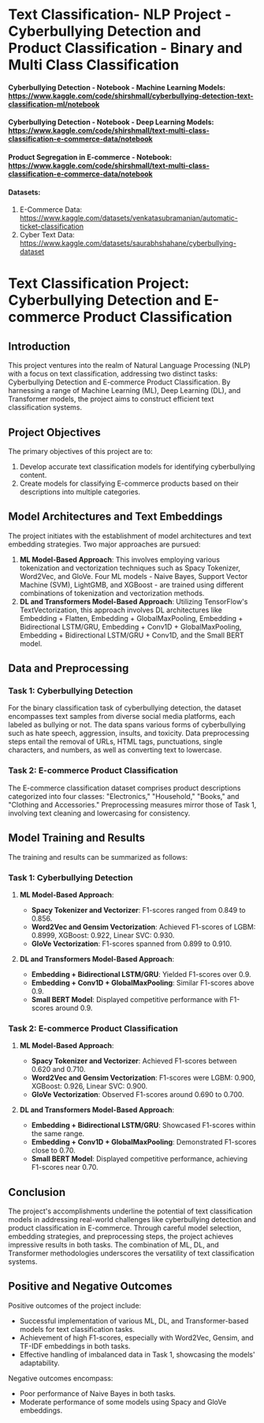 # Text Classification- NLP Project - Cyberbullying Detection and Product Classification - Binary and Multi Class Classification

#### Cyberbullying Detection - Notebook - Machine Learning Models: https://www.kaggle.com/code/shirshmall/cyberbullying-detection-text-classification-ml/notebook
#### Cyberbullying Detection - Notebook - Deep Learning Models: https://www.kaggle.com/code/shirshmall/text-multi-class-classification-e-commerce-data/notebook
#### Product Segregation in E-commerce - Notebook: https://www.kaggle.com/code/shirshmall/text-multi-class-classification-e-commerce-data/notebook

#### Datasets:
1. E-Commerce Data: https://www.kaggle.com/datasets/venkatasubramanian/automatic-ticket-classification
2. Cyber Text Data: https://www.kaggle.com/datasets/saurabhshahane/cyberbullying-dataset

# Text Classification Project: Cyberbullying Detection and E-commerce Product Classification

## Introduction
This project ventures into the realm of Natural Language Processing (NLP) with a focus on text classification, addressing two distinct tasks: Cyberbullying Detection and E-commerce Product Classification. By harnessing a range of Machine Learning (ML), Deep Learning (DL), and Transformer models, the project aims to construct efficient text classification systems.

## Project Objectives
The primary objectives of this project are to:
1. Develop accurate text classification models for identifying cyberbullying content.
2. Create models for classifying E-commerce products based on their descriptions into multiple categories.

## Model Architectures and Text Embeddings
The project initiates with the establishment of model architectures and text embedding strategies. Two major approaches are pursued:
1. **ML Model-Based Approach**: This involves employing various tokenization and vectorization techniques such as Spacy Tokenizer, Word2Vec, and GloVe. Four ML models - Naive Bayes, Support Vector Machine (SVM), LightGMB, and XGBoost - are trained using different combinations of tokenization and vectorization methods.
2. **DL and Transformers Model-Based Approach**: Utilizing TensorFlow's TextVectorization, this approach involves DL architectures like Embedding + Flatten, Embedding + GlobalMaxPooling, Embedding + Bidirectional LSTM/GRU, Embedding + Conv1D + GlobalMaxPooling, Embedding + Bidirectional LSTM/GRU + Conv1D, and the Small BERT model.

## Data and Preprocessing
### Task 1: Cyberbullying Detection
For the binary classification task of cyberbullying detection, the dataset encompasses text samples from diverse social media platforms, each labeled as bullying or not. The data spans various forms of cyberbullying such as hate speech, aggression, insults, and toxicity. Data preprocessing steps entail the removal of URLs, HTML tags, punctuations, single characters, and numbers, as well as converting text to lowercase.

### Task 2: E-commerce Product Classification
The E-commerce classification dataset comprises product descriptions categorized into four classes: "Electronics," "Household," "Books," and "Clothing and Accessories." Preprocessing measures mirror those of Task 1, involving text cleaning and lowercasing for consistency.

## Model Training and Results
The training and results can be summarized as follows:

### Task 1: Cyberbullying Detection
1. **ML Model-Based Approach**:
   - **Spacy Tokenizer and Vectorizer**: F1-scores ranged from 0.849 to 0.856.
   - **Word2Vec and Gensim Vectorization**: Achieved F1-scores of LGBM: 0.8999, XGBoost: 0.922, Linear SVC: 0.930.
   - **GloVe Vectorization**: F1-scores spanned from 0.899 to 0.910.
   
2. **DL and Transformers Model-Based Approach**:
   - **Embedding + Bidirectional LSTM/GRU**: Yielded F1-scores over 0.9.
   - **Embedding + Conv1D + GlobalMaxPooling**: Similar F1-scores above 0.9.
   - **Small BERT Model**: Displayed competitive performance with F1-scores around 0.9.
   
### Task 2: E-commerce Product Classification
1. **ML Model-Based Approach**:
   - **Spacy Tokenizer and Vectorizer**: Achieved F1-scores between 0.620 and 0.710.
   - **Word2Vec and Gensim Vectorization**: F1-scores were LGBM: 0.900, XGBoost: 0.926, Linear SVC: 0.900.
   - **GloVe Vectorization**: Observed F1-scores around 0.690 to 0.700.
   
2. **DL and Transformers Model-Based Approach**:
   - **Embedding + Bidirectional LSTM/GRU**: Showcased F1-scores within the same range.
   - **Embedding + Conv1D + GlobalMaxPooling**: Demonstrated F1-scores close to 0.70.
   - **Small BERT Model**: Displayed competitive performance, achieving F1-scores near 0.70.

## Conclusion
The project's accomplishments underline the potential of text classification models in addressing real-world challenges like cyberbullying detection and product classification in E-commerce. Through careful model selection, embedding strategies, and preprocessing steps, the project achieves impressive results in both tasks. The combination of ML, DL, and Transformer methodologies underscores the versatility of text classification systems.


## Positive and Negative Outcomes
Positive outcomes of the project include:
- Successful implementation of various ML, DL, and Transformer-based models for text classification tasks.
- Achievement of high F1-scores, especially with Word2Vec, Gensim, and TF-IDF embeddings in both tasks.
- Effective handling of imbalanced data in Task 1, showcasing the models' adaptability.

Negative outcomes encompass:
- Poor performance of Naive Bayes in both tasks.
- Moderate performance of some models using Spacy and GloVe embeddings.
